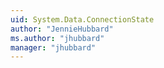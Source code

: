 ```yaml
---
uid: System.Data.ConnectionState
author: "JennieHubbard"
ms.author: "jhubbard"
manager: "jhubbard"
---
```

